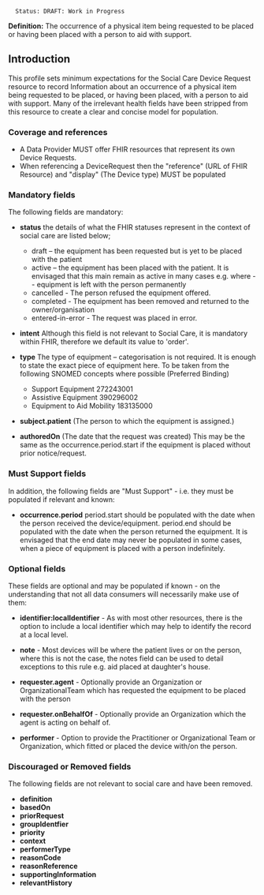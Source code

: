       Status: DRAFT: Work in Progress

**Definition:** The occurrence of a physical item being requested to be placed or having been placed with a person to aid with support.

## **Introduction**

This profile sets minimum expectations for the Social Care Device Request resource to record Information about an occurrence of a physical item being requested to be placed, or having been placed, with a person to aid with support. Many of the irrelevant health fields have been stripped from this resource to create a clear and concise model for population. 

### **Coverage and references**

- A Data Provider MUST offer FHIR resources that represent its own Device Requests. 
- When referencing a DeviceRequest then the "reference" (URL of FHIR Resource) and "display" (The Device type) MUST be populated

### **Mandatory fields**
The following fields are mandatory:
- **status** the details of what the FHIR statuses represent in the context of social care are listed below;

   - draft – the equipment has been requested but is yet to be placed with the patient
   - active – the equipment has been placed with the patient. It is envisaged that this main remain as active in many cases e.g. where - - equipment is left with the person permanently
   - cancelled - The person refused the equipment offered.
   - completed - The equipment has been removed and returned to the owner/organisation 
   - entered-in-error - The request was placed in error.


- **intent** Although this field is not relevant to Social Care, it is mandatory within FHIR, therefore we default its value to 'order'.

- **type** The type of equipment – categorisation is not required. It is enough to state the exact piece of equipment here. To be taken from the     following SNOMED concepts where possible (Preferred Binding) 

   - Support Equipment 272243001
   - Assistive Equipment 390296002
   - Equipment to Aid Mobility 183135000

- **subject.patient** (The person to which the equipment is assigned.)

- **authoredOn** (The date that the request was created) This may be the same as the occurrence.period.start if the equipment is placed without prior notice/request.

### **Must Support fields**
In addition, the following fields are "Must Support" - i.e. they must be populated if relevant and known:

- **occurrence.period** period.start should be populated with the date when the person received the device/equipment. period.end should be populated with the date when the person returned the equipment. It is envisaged that the end date may never be populated in some cases, when a piece of equipment is placed with a person indefinitely. 

### **Optional fields**
These fields are optional and may be populated if known - on the understanding that not all data consumers will necessarily make use of them:

- **identifier:localIdentifier** - As with most other resources, there is the option to include a local identifier which may help to identify the record at a local level.

 - **note** - Most devices will be where the patient lives or on the person, where this is not the case, the notes field can be used to detail exceptions to this rule e.g. aid placed at daughter's house. 

- **requester.agent** -  Optionally provide an Organization or OrganizationalTeam which has requested the equipment to be placed with the person 

- **requester.onBehalfOf** -  Optionally provide an Organization which the agent is acting on behalf of.

- **performer** - Option to provide the Practitioner or Organizational Team or Organization, which fitted or placed the device with/on the person.

### **Discouraged or Removed fields**
The following fields are not relevant to social care and have been removed.
    
- **definition** 
- **basedOn**  
- **priorRequest** 
- **groupIdentfier**
- **priority** 
- **context** 
- **performerType**
- **reasonCode**
- **reasonReference**
- **supportingInformation**
- **relevantHistory**